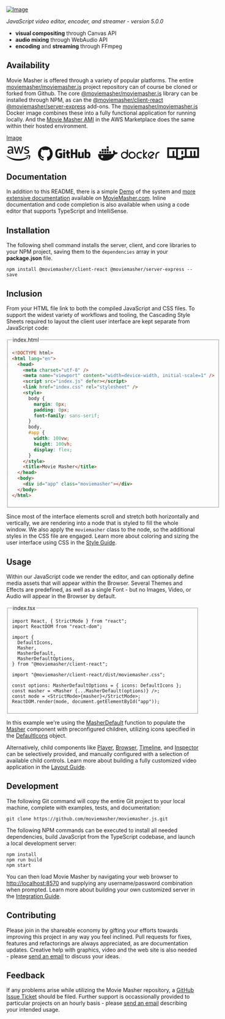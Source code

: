 [![Image](./dev/img/moviemasher.svg "Movie Masher")](http://moviemasher.com)

_JavaScript video editor, encoder, and streamer - version 5.0.0_

- **visual compositing** through Canvas API
- **audio mixing** through WebAudio API
- **encoding** and **streaming** through FFmpeg

## Availability

Movie Masher is offered through a variety of popular platforms. The entire
[moviemasher/moviemasher.js](https://github.com/moviemasher/moviemasher.js)
project repository can of course be cloned or forked from Github. The core
[@moviemasher/moviemasher.js](https://www.npmjs.com/package/@moviemasher/moviemasher.js) library can be installed through NPM, as can the
[@moviemasher/client-react](https://www.npmjs.com/package/@moviemasher/client-react)
[@moviemasher/server-express](https://www.npmjs.com/package/@moviemasher/server-express)
add-ons. The
[moviemasher/moviemasher.js](https://hub.docker.com/r/moviemasher/moviemasher.js/)
Docker image combines these into a fully functional application for running locally.
And the
[Movie Masher AMI](https://aws.amazon.com/marketplace/pp/prodview-vj7erupihhxv6)
in the AWS Marketplace does the same within their hosted environment.

[Image](./dev/docs/img/third-party.svg "Third Party Logos")

<!-- MAGIC:START (COLORSVG:replacements=black&src=../moviemasher/dev/graphics/third-party.svg) -->
<svg width="640" height="48" xmlns="http://www.w3.org/2000/svg" xmlns:xlink="http://www.w3.org/1999/xlink" viewbox="0 0 640 48">
<path d="M 129.45 0.00 C 115.98 0.00 105.06 10.89 105.06 24.33 L 105.06 24.33 C 105.05 34.81 111.77 44.11 121.74 47.42 C 122.96 47.63 123.42 46.90 123.42 46.26 C 123.42 45.68 123.38 43.77 123.38 41.73 C 117.26 42.86 115.67 40.24 115.18 38.87 C 114.91 38.17 113.72 36.01 112.68 35.43 C 111.83 34.98 110.61 33.85 112.65 33.82 C 114.57 33.79 115.94 35.59 116.40 36.32 C 118.60 40.00 122.11 38.96 123.51 38.32 C 123.72 36.74 124.36 35.68 125.06 35.07 C 119.63 34.46 113.96 32.36 113.96 23.06 C 113.96 20.41 114.91 18.22 116.46 16.51 C 116.22 15.91 115.37 13.41 116.71 10.07 C 116.71 10.07 118.75 9.43 123.42 12.56 L 123.42 12.56 C 125.40 12.01 127.45 11.74 129.52 11.74 C 131.59 11.74 133.66 12.01 135.61 12.56 C 140.28 9.40 142.32 10.07 142.32 10.07 C 143.66 13.41 142.81 15.91 142.57 16.52 C 144.12 18.22 145.07 20.38 145.07 23.06 C 145.07 32.39 139.37 34.46 133.94 35.07 C 134.82 35.83 135.58 37.29 135.58 39.57 C 135.58 42.83 135.55 45.44 135.55 46.26 C 135.55 46.90 136.01 47.66 137.23 47.42 L 137.23 47.42 C 147.16 44.07 153.85 34.79 153.85 24.33 C 153.85 10.89 142.93 0.00 129.45 0.00 Z M 129.45 0.00" stroke="none" fill="currentColor"  />
<path d="M 184.91 21.46 L 175.09 21.46 C 174.84 21.46 174.63 21.67 174.63 21.92 L 174.63 26.71 C 174.63 26.96 174.84 27.17 175.09 27.17 L 178.92 27.17 L 178.92 33.11 C 178.92 33.11 178.06 33.41 175.69 33.41 C 172.88 33.41 168.96 32.38 168.96 23.79 C 168.96 15.20 173.04 14.07 176.87 14.07 C 180.19 14.07 181.62 14.65 182.53 14.93 C 182.81 15.01 183.08 14.73 183.08 14.48 L 184.17 9.85 C 184.17 9.73 184.13 9.59 184.00 9.50 C 183.63 9.23 181.37 7.98 175.69 7.98 C 169.13 7.98 162.41 10.76 162.41 24.13 C 162.41 37.50 170.11 39.49 176.59 39.49 C 181.96 39.49 185.22 37.20 185.22 37.20 C 185.35 37.13 185.37 36.94 185.37 36.85 L 185.37 21.92 C 185.37 21.67 185.16 21.46 184.91 21.46" stroke="none" fill="currentColor"  />
<path d="M 235.50 9.58 C 235.50 9.32 235.30 9.12 235.05 9.12 L 229.52 9.12 C 229.27 9.12 229.06 9.32 229.06 9.58 C 229.06 9.58 229.06 20.23 229.06 20.23 L 220.45 20.23 L 220.45 9.58 C 220.45 9.32 220.24 9.12 219.99 9.12 L 214.46 9.12 C 214.21 9.12 214.01 9.32 214.01 9.58 L 214.01 38.43 C 214.01 38.68 214.21 38.89 214.46 38.89 L 219.99 38.89 C 220.24 38.89 220.45 38.68 220.45 38.43 L 220.45 26.09 L 229.06 26.09 C 229.06 26.09 229.05 38.43 229.05 38.43 C 229.05 38.68 229.25 38.89 229.51 38.89 L 235.05 38.89 C 235.30 38.89 235.50 38.68 235.50 38.43 Z M 235.50 9.58" stroke="none" fill="currentColor"  />
<path d="M 195.34 13.36 C 195.34 11.38 193.75 9.77 191.78 9.77 C 189.81 9.77 188.21 11.38 188.21 13.36 C 188.21 15.35 189.81 16.96 191.78 16.96 C 193.75 16.96 195.34 15.35 195.34 13.36" stroke="none" fill="currentColor"  />
<path d="M 194.95 32.34 L 194.95 19.03 C 194.95 18.77 194.74 18.57 194.49 18.57 L 188.98 18.57 C 188.73 18.57 188.50 18.83 188.50 19.08 L 188.50 38.16 C 188.50 38.72 188.85 38.88 189.30 38.88 L 194.27 38.88 C 194.81 38.88 194.95 38.62 194.95 38.15 Z M 194.95 32.34" stroke="none" fill="currentColor"  />
<path d="M 256.51 18.61 L 251.02 18.61 C 250.77 18.61 250.57 18.82 250.57 19.07 L 250.57 33.22 C 250.57 33.22 249.17 34.23 247.20 34.23 C 245.22 34.23 244.69 33.34 244.69 31.41 L 244.69 19.07 C 244.69 18.82 244.49 18.61 244.24 18.61 L 238.67 18.61 C 238.42 18.61 238.21 18.82 238.21 19.07 L 238.21 32.34 C 238.21 38.08 241.42 39.48 245.83 39.48 C 249.45 39.48 252.36 37.49 252.36 37.49 C 252.36 37.49 252.50 38.54 252.57 38.66 C 252.63 38.79 252.79 38.91 252.97 38.91 L 256.51 38.90 C 256.76 38.90 256.97 38.69 256.97 38.44 L 256.97 19.07 C 256.97 18.82 256.76 18.61 256.51 18.61" stroke="none" fill="currentColor"  />
<path d="M 269.34 34.22 C 267.43 34.16 266.14 33.30 266.14 33.30 L 266.14 24.16 C 266.14 24.16 267.42 23.38 268.98 23.24 C 270.95 23.07 272.86 23.66 272.86 28.36 C 272.86 33.32 272.00 34.30 269.34 34.22 M 271.50 17.96 C 268.38 17.96 266.27 19.35 266.27 19.35 L 266.27 9.58 C 266.27 9.32 266.06 9.12 265.81 9.12 L 260.27 9.12 C 260.01 9.12 259.81 9.32 259.81 9.58 L 259.81 38.43 C 259.81 38.68 260.01 38.89 260.27 38.89 L 264.11 38.89 C 264.29 38.89 264.42 38.80 264.51 38.64 C 264.61 38.49 264.75 37.31 264.75 37.31 C 264.75 37.31 267.01 39.46 271.30 39.46 C 276.34 39.46 279.23 36.91 279.23 28.02 C 279.23 19.12 274.62 17.96 271.50 17.96" stroke="none" fill="currentColor"  />
<path d="M 210.83 18.56 L 206.69 18.56 C 206.69 18.56 206.68 13.10 206.68 13.10 C 206.68 12.89 206.57 12.79 206.33 12.79 L 200.68 12.79 C 200.46 12.79 200.34 12.89 200.34 13.10 L 200.34 18.74 C 200.34 18.74 197.51 19.42 197.32 19.48 C 197.13 19.53 196.99 19.71 196.99 19.92 L 196.99 23.47 C 196.99 23.72 197.20 23.93 197.45 23.93 L 200.34 23.93 L 200.34 32.46 C 200.34 38.80 204.80 39.43 207.81 39.43 C 209.19 39.43 210.83 38.98 211.10 38.89 C 211.27 38.82 211.36 38.66 211.36 38.47 L 211.37 34.57 C 211.37 34.31 211.15 34.11 210.91 34.11 C 210.67 34.11 210.05 34.21 209.41 34.21 C 207.38 34.21 206.69 33.26 206.69 32.04 C 206.69 30.82 206.69 23.93 206.69 23.93 L 210.83 23.93 C 211.08 23.93 211.29 23.72 211.29 23.47 L 211.29 19.02 C 211.29 18.77 211.08 18.56 210.83 18.56" stroke="none" fill="currentColor"  />
<path d="M 318.03 38.24 C 316.17 38.24 314.48 36.71 314.48 34.83 C 314.48 32.95 316.01 31.42 318.03 31.42 C 320.06 31.42 321.58 32.95 321.58 34.83 C 321.58 36.71 319.89 38.24 318.03 38.24 Z M 361.64 19.63 C 361.30 16.90 359.61 14.68 357.42 12.98 L 356.57 12.29 L 355.89 13.15 C 354.54 14.68 354.04 17.41 354.20 19.46 C 354.37 21.00 354.88 22.54 355.73 23.73 C 355.05 24.07 354.20 24.41 353.53 24.76 C 352.01 25.27 350.49 25.44 348.97 25.44 L 305.19 25.44 L 305.02 26.46 C 304.68 29.71 305.19 33.12 306.54 36.20 L 307.22 37.39 L 307.22 37.56 C 311.27 44.39 318.54 47.46 326.49 47.46 C 341.70 47.46 354.20 40.81 360.12 26.46 C 364.01 26.63 367.90 25.61 369.75 21.85 L 370.26 21.00 L 369.42 20.49 C 367.22 19.12 364.18 18.95 361.64 19.63 Z M 339.84 16.90 L 333.25 16.90 L 333.25 23.56 L 339.84 23.56 L 339.84 16.90 Z M 339.84 8.54 L 333.25 8.54 L 333.25 15.20 L 339.84 15.20 L 339.84 8.54 Z M 339.84 0.00 L 333.25 0.00 L 333.25 6.66 L 339.84 6.66 L 339.84 0.00 Z M 347.95 16.90 L 341.36 16.90 L 341.36 23.56 L 347.95 23.56 L 347.95 16.90 Z M 323.44 16.90 L 316.85 16.90 L 316.85 23.56 L 323.44 23.56 L 323.44 16.90 Z M 331.72 16.90 L 325.13 16.90 L 325.13 23.56 L 331.72 23.56 L 331.72 16.90 Z M 315.33 16.90 L 308.74 16.90 L 308.74 23.56 L 315.33 23.56 L 315.33 16.90 Z M 331.72 8.54 L 325.13 8.54 L 325.13 15.20 L 331.72 15.20 L 331.72 8.54 Z M 323.44 8.54 L 316.85 8.54 L 316.85 15.20 L 323.44 15.20 L 323.44 8.54 Z M 323.44 8.54" stroke="none" fill="currentColor"  />
<path d="M 475.56 34.15 C 478.44 31.59 481.31 29.20 484.18 26.63 C 485.20 25.78 486.21 24.93 487.22 23.90 C 486.38 22.88 485.20 22.20 484.01 21.68 C 481.82 20.83 479.62 21.17 477.42 22.37 C 474.72 23.90 473.53 26.46 473.70 29.54 C 473.70 30.73 474.04 31.93 474.72 32.95 C 475.22 33.46 475.39 33.81 475.56 34.15 M 478.94 36.54 C 480.29 37.05 481.98 37.05 483.51 36.71 C 484.18 36.37 486.21 35.51 486.89 35.68 L 487.22 35.68 C 487.73 35.85 488.07 36.20 488.24 36.71 C 488.75 37.73 488.58 38.76 487.56 39.27 L 487.22 39.44 C 483.51 41.66 479.62 41.32 475.90 39.27 C 474.21 38.24 472.86 36.88 471.84 35.17 L 471.67 34.83 C 469.31 30.73 469.65 26.29 472.35 22.37 C 473.20 21.00 474.55 19.98 475.90 19.12 L 476.41 18.78 C 479.96 16.73 483.68 16.90 487.22 18.61 C 489.08 19.63 490.77 21.00 491.79 22.88 L 491.96 23.22 C 492.80 24.59 491.79 25.78 490.60 26.63 L 487.06 29.71 C 484.01 32.10 481.48 34.32 478.94 36.54 Z M 506.49 17.76 L 506.83 17.76 C 508.01 17.76 508.86 18.61 508.86 19.81 C 508.86 21.51 507.34 21.85 505.99 21.85 C 504.30 21.85 502.61 22.88 501.42 24.07 C 499.90 25.61 499.23 27.49 499.23 29.54 L 499.23 39.10 C 499.23 40.12 498.55 41.15 497.37 41.15 L 497.03 41.15 C 495.84 41.15 495.17 40.29 495.17 39.10 L 495.17 29.02 C 495.17 25.10 497.03 22.02 500.07 19.81 C 502.27 18.44 504.30 17.76 506.49 17.76 Z M 458.15 24.41 L 462.72 19.81 C 463.22 19.46 464.74 17.59 465.42 17.59 L 466.10 17.59 C 466.94 17.76 467.62 18.27 467.62 19.29 L 467.62 19.63 C 467.62 20.32 466.77 21.00 466.43 21.51 C 465.59 22.54 464.58 23.39 463.73 24.41 L 459.00 29.20 L 465.08 35.34 L 466.77 37.05 L 467.45 37.73 C 467.62 38.07 467.79 38.24 467.79 38.59 L 467.79 39.10 C 467.62 39.95 466.94 40.63 466.10 40.63 L 465.76 40.63 C 465.08 40.63 464.41 39.95 463.90 39.44 C 463.05 38.59 462.04 37.73 461.20 36.71 L 458.15 33.81 L 458.15 38.59 C 458.15 39.61 457.48 40.63 456.29 40.63 L 455.96 40.63 C 454.77 40.63 454.10 39.78 454.10 38.59 L 454.10 12.29 C 454.10 11.27 454.77 10.41 455.96 10.41 L 456.29 10.41 C 457.48 10.41 458.15 11.27 458.15 12.29 L 458.15 24.41 Z M 445.65 21.85 C 445.14 21.51 443.96 21.51 443.28 21.51 C 440.07 21.34 437.70 23.22 436.35 26.12 C 435.84 27.15 435.67 28.17 435.67 29.37 C 435.67 32.78 437.36 35.17 440.41 36.54 C 441.42 37.05 442.94 37.22 444.12 37.22 C 445.14 37.22 446.66 36.54 447.50 36.20 L 448.35 36.20 C 449.19 36.37 449.87 36.88 449.87 37.90 L 449.87 38.24 C 449.87 40.63 445.48 41.15 443.96 41.32 C 438.21 41.66 433.81 38.42 432.12 32.95 C 431.79 31.93 431.79 31.07 431.79 30.05 L 431.79 29.20 C 431.79 24.93 433.81 21.51 437.53 19.46 C 439.22 18.44 441.08 17.93 443.11 17.93 L 443.96 17.93 C 445.98 17.93 448.01 18.44 449.70 19.63 L 449.87 19.81 L 450.04 19.98 C 450.21 20.32 450.38 20.66 450.38 21.00 L 450.38 21.34 C 450.38 22.37 449.70 22.88 448.69 23.05 L 448.52 23.05 C 447.34 22.71 445.98 22.02 445.65 21.85 Z M 410.15 29.20 C 410.15 32.10 411.67 34.32 414.04 35.85 C 415.22 36.54 416.57 36.88 417.93 36.88 C 420.80 36.88 423.00 35.34 424.52 32.95 C 425.19 31.76 425.53 30.39 425.53 29.02 C 425.53 26.29 424.18 24.07 421.98 22.54 C 420.80 21.68 419.28 21.34 417.93 21.34 C 414.71 21.34 412.35 23.05 411.00 25.95 C 410.15 27.15 410.15 28.17 410.15 29.20 Z M 417.25 17.59 L 417.76 17.59 C 422.32 17.59 425.70 19.81 427.90 23.73 C 428.74 25.27 429.25 26.98 429.25 28.85 L 429.25 29.71 C 429.25 33.98 427.22 37.39 423.50 39.44 C 421.81 40.46 419.95 40.98 417.93 40.98 L 417.08 40.98 C 412.86 40.98 409.47 38.93 407.45 35.17 C 406.43 33.46 405.93 31.59 405.93 29.54 L 405.93 28.68 C 405.93 24.41 407.95 21.00 411.67 18.95 C 413.53 18.10 415.22 17.59 417.25 17.59 Z M 384.46 29.20 C 384.46 32.27 385.98 34.66 388.69 36.02 C 389.70 36.54 390.88 36.88 392.23 36.88 C 395.28 36.88 397.47 35.51 399.00 32.95 C 399.67 31.76 400.01 30.39 400.01 29.02 C 400.01 26.29 398.83 24.24 396.63 22.71 C 395.28 21.85 393.92 21.34 392.23 21.34 C 389.02 21.34 386.66 23.05 385.30 25.95 C 384.80 27.15 384.46 28.17 384.46 29.20 Z M 400.01 20.49 L 400.01 12.12 C 400.01 11.10 400.69 10.07 401.87 10.07 L 402.21 10.07 C 403.39 10.07 404.07 10.93 404.07 12.12 L 404.07 29.71 C 404.07 33.98 402.04 37.39 398.32 39.44 C 396.63 40.46 394.77 40.98 392.74 40.98 L 391.90 40.98 C 387.67 40.98 384.29 38.93 382.26 35.17 C 381.25 33.46 380.74 31.59 380.74 29.54 L 380.74 28.68 C 380.74 24.41 382.77 21.00 386.49 18.95 C 388.18 17.93 390.04 17.41 392.07 17.41 L 392.91 17.41 C 395.45 17.59 397.98 18.61 400.01 20.49 Z M 400.01 20.49" stroke="none" fill="currentColor"  />
<path d="M 534.55 3.23 L 639.97 3.23 L 639.97 38.37 L 587.26 38.37 L 587.26 44.23 L 563.83 44.23 L 563.83 38.37 L 534.55 38.37 L 534.55 3.23 Z M 540.40 32.52 L 552.12 32.52 L 552.12 14.95 L 557.97 14.95 L 557.97 32.52 L 563.83 32.52 L 563.83 9.09 L 540.40 9.09 L 540.40 32.52 Z M 569.69 9.09 L 569.69 38.37 L 581.40 38.37 L 581.40 32.52 L 593.12 32.52 L 593.12 9.09 L 569.69 9.09 Z M 581.40 14.95 L 587.26 14.95 L 587.26 26.66 L 581.40 26.66 L 581.40 14.95 Z M 598.97 9.09 L 598.97 32.52 L 610.69 32.52 L 610.69 14.95 L 616.55 14.95 L 616.55 32.52 L 622.40 32.52 L 622.40 14.95 L 628.26 14.95 L 628.26 32.52 L 634.12 32.52 L 634.12 9.09 L 598.97 9.09 Z M 598.97 9.09" stroke="none" fill="currentColor"  />
<path d="M 22.37 17.24 C 22.37 18.21 22.47 19.01 22.66 19.59 C 22.87 20.17 23.13 20.80 23.50 21.49 C 23.63 21.70 23.69 21.91 23.69 22.10 C 23.69 22.36 23.53 22.62 23.19 22.89 L 21.52 24.00 C 21.29 24.15 21.05 24.23 20.84 24.23 C 20.57 24.23 20.31 24.10 20.04 23.86 C 19.68 23.47 19.36 23.05 19.09 22.62 C 18.83 22.17 18.57 21.67 18.28 21.07 C 16.22 23.49 13.63 24.71 10.51 24.71 C 8.30 24.71 6.53 24.08 5.24 22.81 C 3.94 21.54 3.28 19.85 3.28 17.74 C 3.28 15.50 4.07 13.67 5.68 12.30 C 7.29 10.93 9.43 10.24 12.15 10.24 C 13.05 10.24 13.97 10.32 14.95 10.45 C 15.93 10.59 16.93 10.80 17.99 11.03 L 17.99 9.11 C 17.99 7.10 17.56 5.70 16.74 4.88 C 15.90 4.07 14.47 3.67 12.44 3.67 C 11.52 3.67 10.57 3.77 9.59 4.01 C 8.61 4.25 7.66 4.54 6.74 4.91 C 6.32 5.09 6.00 5.20 5.82 5.25 C 5.63 5.31 5.50 5.33 5.39 5.33 C 5.02 5.33 4.84 5.07 4.84 4.51 L 4.84 3.22 C 4.84 2.80 4.89 2.48 5.02 2.30 C 5.16 2.11 5.39 1.93 5.76 1.74 C 6.69 1.27 7.80 0.87 9.09 0.55 C 10.38 0.21 11.76 0.05 13.21 0.05 C 16.35 0.05 18.65 0.77 20.12 2.19 C 21.58 3.62 22.31 5.78 22.31 8.69 L 22.31 17.24 Z M 11.65 21.25 C 12.52 21.25 13.42 21.09 14.37 20.78 C 15.32 20.46 16.16 19.88 16.88 19.09 C 17.30 18.58 17.62 18.03 17.77 17.40 C 17.93 16.76 18.04 16.00 18.04 15.10 L 18.04 13.99 C 17.27 13.81 16.45 13.65 15.61 13.54 C 14.77 13.44 13.95 13.38 13.13 13.38 C 11.36 13.38 10.07 13.73 9.20 14.44 C 8.32 15.15 7.90 16.16 7.90 17.48 C 7.90 18.72 8.22 19.64 8.88 20.27 C 9.51 20.93 10.44 21.25 11.65 21.25 Z M 32.85 24.10 C 32.37 24.10 32.06 24.02 31.84 23.84 C 31.63 23.68 31.45 23.31 31.29 22.81 L 25.09 2.40 C 24.93 1.87 24.85 1.53 24.85 1.35 C 24.85 0.92 25.06 0.69 25.48 0.69 L 28.07 0.69 C 28.57 0.69 28.91 0.77 29.10 0.95 C 29.31 1.11 29.47 1.48 29.63 1.98 L 34.06 19.46 L 38.18 1.98 C 38.31 1.45 38.47 1.11 38.68 0.95 C 38.89 0.79 39.26 0.69 39.74 0.69 L 41.85 0.69 C 42.35 0.69 42.69 0.77 42.91 0.95 C 43.12 1.11 43.30 1.48 43.41 1.98 L 47.58 19.67 L 52.14 1.98 C 52.30 1.45 52.49 1.11 52.67 0.95 C 52.88 0.79 53.23 0.69 53.70 0.69 L 56.16 0.69 C 56.58 0.69 56.82 0.90 56.82 1.35 C 56.82 1.48 56.79 1.61 56.76 1.77 C 56.74 1.93 56.69 2.14 56.58 2.43 L 50.22 22.83 C 50.06 23.36 49.87 23.71 49.66 23.86 C 49.45 24.02 49.11 24.13 48.66 24.13 L 46.39 24.13 C 45.89 24.13 45.55 24.05 45.33 23.86 C 45.12 23.68 44.94 23.34 44.83 22.81 L 40.74 5.78 L 36.68 22.78 C 36.54 23.31 36.39 23.65 36.17 23.84 C 35.96 24.02 35.59 24.10 35.12 24.10 L 32.85 24.10 Z M 66.77 24.81 C 65.40 24.81 64.02 24.66 62.70 24.34 C 61.38 24.02 60.35 23.68 59.67 23.28 C 59.25 23.05 58.96 22.78 58.85 22.54 C 58.74 22.31 58.69 22.04 58.69 21.80 L 58.69 20.46 C 58.69 19.90 58.90 19.64 59.30 19.64 C 59.46 19.64 59.62 19.67 59.77 19.72 C 59.93 19.77 60.17 19.88 60.43 19.98 C 61.33 20.38 62.31 20.70 63.34 20.91 C 64.39 21.12 65.42 21.22 66.48 21.22 C 68.14 21.22 69.44 20.93 70.33 20.35 C 71.23 19.77 71.71 18.93 71.71 17.85 C 71.71 17.11 71.47 16.50 70.99 16.00 C 70.52 15.50 69.62 15.05 68.33 14.62 L 64.50 13.44 C 62.57 12.83 61.15 11.93 60.28 10.74 C 59.40 9.58 58.96 8.29 58.96 6.92 C 58.96 5.81 59.19 4.83 59.67 3.99 C 60.14 3.14 60.78 2.40 61.57 1.82 C 62.36 1.21 63.26 0.77 64.31 0.45 C 65.37 0.13 66.48 0.00 67.64 0.00 C 68.22 0.00 68.83 0.03 69.41 0.11 C 70.02 0.18 70.57 0.29 71.13 0.40 C 71.65 0.53 72.15 0.66 72.63 0.82 C 73.11 0.98 73.47 1.14 73.74 1.29 C 74.11 1.50 74.37 1.72 74.53 1.95 C 74.69 2.16 74.77 2.46 74.77 2.82 L 74.77 4.07 C 74.77 4.62 74.56 4.91 74.16 4.91 C 73.95 4.91 73.61 4.80 73.16 4.59 C 71.65 3.91 69.96 3.56 68.09 3.56 C 66.58 3.56 65.40 3.80 64.58 4.30 C 63.76 4.80 63.34 5.57 63.34 6.65 C 63.34 7.39 63.60 8.03 64.13 8.53 C 64.66 9.03 65.63 9.53 67.03 9.98 L 70.78 11.17 C 72.68 11.77 74.06 12.62 74.87 13.70 C 75.69 14.78 76.09 16.02 76.09 17.40 C 76.09 18.53 75.85 19.56 75.40 20.46 C 74.93 21.36 74.29 22.15 73.47 22.78 C 72.66 23.44 71.68 23.92 70.54 24.26 C 69.36 24.63 68.12 24.81 66.77 24.81 Z M 66.77 24.81" stroke="none" fill="currentColor"  />
<path d="M 71.76 37.64 C 63.07 44.06 50.46 47.46 39.61 47.46 C 24.40 47.46 10.70 41.84 0.35 32.50 C -0.47 31.76 0.27 30.75 1.25 31.33 C 12.44 37.83 26.25 41.76 40.53 41.76 C 50.16 41.76 60.75 39.76 70.49 35.64 C 71.94 34.98 73.18 36.59 71.76 37.64 Z M 71.76 37.64" stroke="none" fill="currentColor"  />
<path d="M 75.38 33.53 C 74.27 32.10 68.04 32.84 65.21 33.18 C 64.37 33.29 64.24 32.55 65.00 31.99 C 69.96 28.51 78.12 29.51 79.07 30.67 C 80.02 31.86 78.81 40.02 74.16 43.93 C 73.45 44.53 72.76 44.22 73.08 43.43 C 74.13 40.81 76.48 34.92 75.38 33.53 Z M 75.38 33.53" stroke="none" fill="currentColor"  />
</svg>
<!-- MAGIC:END -->

## Documentation

In addition to this README, there is a simple
[Demo](https://moviemasher.com/docs/demo/index.html) of the system and
[more extensive documentation](https://moviemasher.com/docs/index.html) available on
[MovieMasher.com](https://moviemasher.com/). Inline documentation and code completion is
also available when using a code editor that supports TypeScript and IntelliSense.

## Installation

The following shell command installs the server, client, and core libraries to your NPM project,
saving them to the `dependencies` array in your **package.json** file.

```shell
npm install @moviemasher/client-react @moviemasher/server-express --save
```

## Inclusion

From your HTML file link to both the compiled JavaScript and CSS files.
To support the widest variety of workflows and tooling, the Cascading Style Sheets
required to layout the client user interface are kept separate from JavaScript code:

<fieldset>
<legend>index.html</legend>
<!-- MAGIC:START (TRIMCODE:src=workspaces/example-react/dist/index.html) -->

```html
<!DOCTYPE html>
<html lang="en">
  <head>
    <meta charset="utf-8" />
    <meta name="viewport" content="width=device-width, initial-scale=1" />
    <script src="index.js" defer></script>
    <link href="index.css" rel="stylesheet" />
    <style>
      body {
        margin: 0px;
        padding: 0px;
        font-family: sans-serif;
      }
      body,
      #app {
        width: 100vw;
        height: 100vh;
        display: flex;
      }
    </style>
    <title>Movie Masher</title>
  </head>
  <body>
    <div id="app" class="moviemasher"></div>
  </body>
</html>
```

<!-- MAGIC:END -->
</fieldset>

Since most of the interface elements scroll and stretch both horizontally and
vertically, we are rendering into a node that is styled to fill the whole window. We also
apply the `moviemasher` class to the node, so the additional styles in the CSS file are engaged.
Learn more about coloring and sizing the user interface using CSS in the
[Style Guide](https://moviemasher.com/docs/Style.html).

## Usage

Within our JavaScript code we render the editor, and can optionally define media assets that will
appear within the Browser. Several Themes and Effects are predefined, as
well as a single Font - but no Images, Video, or Audio will appear in the Browser by default.

<fieldset>

<legend>index.tsx</legend>

<!-- MAGIC:START (TRIMCODE:src=workspaces/example-react/index.tsx) -->

```tsx
import React, { StrictMode } from "react";
import ReactDOM from "react-dom";

import {
  DefaultIcons,
  Masher,
  MasherDefault,
  MasherDefaultOptions,
} from "@moviemasher/client-react";

import "@moviemasher/client-react/dist/moviemasher.css";

const options: MasherDefaultOptions = { icons: DefaultIcons };
const masher = <Masher {...MasherDefault(options)} />;
const mode = <StrictMode>{masher}</StrictMode>;
ReactDOM.render(mode, document.getElementById("app"));
```

<!-- MAGIC:END -->
</fieldset>

In this example we're using the
[MasherDefault](https://moviemasher.com/docs/function/MasherDefault.html) function to
populate the [Masher](https://moviemasher.com/docs/component/Masher.html) component with
preconfigured children, utilizing icons specified in the
[DefaultIcons](https://moviemasher.com/docs/variable/DefaultIcons.html) object.

Alternatively, child components like
[Player](https://moviemasher.com/docs/component/Player.html),
[Browser](https://moviemasher.com/docs/component/Browser.html),
[Timeline](https://moviemasher.com/docs/component/Timeline.html), and
[Inspector](https://moviemasher.com/docs/component/Inspector.html) can be
selectively provided, and manually configured with a selection of available child controls.
Learn more about building a fully customized video application in the
[Layout Guide](https://moviemasher.com/docs/Layout.html).

## Development

The following Git command will copy the entire Git project to your local machine,
complete with examples, tests, and documentation:

```shell
git clone https://github.com/moviemasher/moviemasher.js.git
```

The following NPM commands can be executed to install all needed dependencies, build
JavaScript from the TypeScript codebase, and launch a local development server:

```shell
npm install
npm run build
npm start
```

You can then load Movie Masher by navigating your web browser to
[http://localhost:8570](http://localhost:8570) and supplying any username/password
combination when prompted. Learn more about building your own customized server in the
[Integration Guide](https://moviemasher.com/docs/Integration.html).

## Contributing

Please join in the shareable economy by gifting your efforts towards improving this
project in any way you feel inclined. Pull requests for fixes, features and refactorings
are always appreciated, as are documentation updates. Creative help with graphics, video
and the web site is also needed - please [send an email](mailto:connect27@moviemasher.com)
to discuss your ideas.

## Feedback

If any problems arise while utilizing the Movie Masher repository, a
[GitHub Issue Ticket](https://github.com/moviemasher/moviemasher.js/issues) should be filed.
Further support is occassionally provided to particular projects on an hourly basis - please
[send an email](mailto:connect27@moviemasher.com) describing your intended usage.
